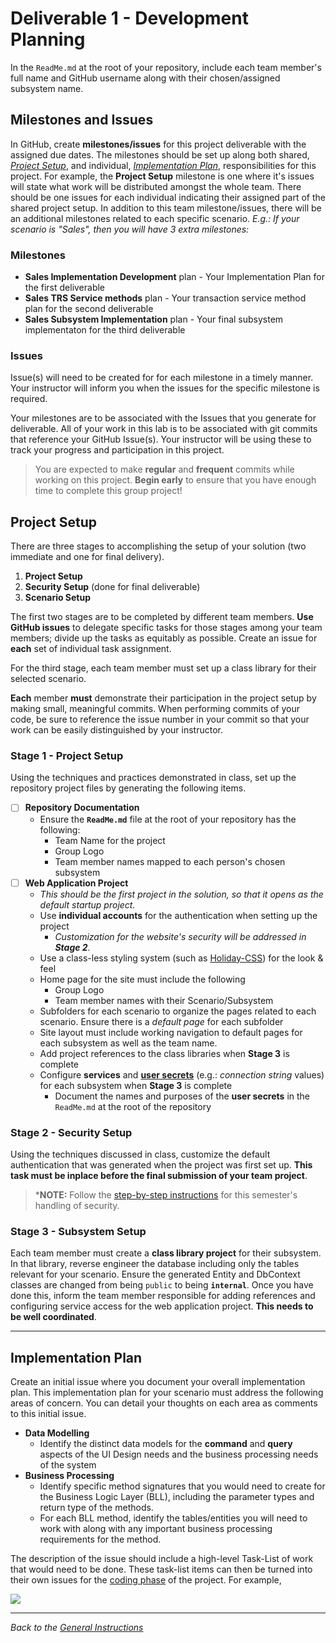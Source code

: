# Deliverable 1 - **Development Planning**

In the `ReadMe.md` at the root of your repository, include each team member's full name and GitHub username along with their chosen/assigned subsystem name.

## Milestones and Issues

In GitHub, create **milestones/issues** for this project deliverable with the assigned due dates. The milestones should be set up along both shared, [*Project Setup*](#project-setup), and individual, [*Implementation Plan*](#implementation-plan), responsibilities for this project. For example, the **Project Setup** milestone is one where it's issues will state what work will be distributed amongst the whole team. There should be one issues for each individual indicating their assigned part of the shared project setup. In addition to this team milestone/issues, there will be an additional milestones related to each specific scenario. *E.g.: If your scenario is "Sales", then you will have 3 extra milestones:*

### Milestones

- **Sales Implementation Development** plan - Your Implementation Plan for the first deliverable
- **Sales TRS Service methods** plan - Your transaction service method plan for the second deliverable
- **Sales Subsystem Implementation** plan - Your final subsystem implementaton for the third deliverable
  
### Issues

Issue(s) will need to be created for for each milestone in a timely manner. Your instructor will inform you when the issues for the specific milestone is required.

Your milestones are to be associated with the Issues that you generate for deliverable. All of your work in this lab is to be associated with git commits that reference your GitHub Issue(s). Your instructor will be using these to track your progress and participation in this project.


> You are expected to make **regular** and **frequent** commits while working on this project. **Begin early** to ensure that you have enough time to complete this group project!

## Project Setup

There are three stages to accomplishing the setup of your solution (two immediate and one for final delivery).

1. **Project Setup**
1. **Security Setup** (done for final deliverable)
1. **Scenario Setup**



The first two stages are to be completed by different team members. **Use GitHub issues** to delegate specific tasks for those stages among your team members; divide up the tasks as equitably as possible. Create an issue for **each** set of individual task assignment.

For the third stage, each team member must set up a class library for their selected scenario.

**Each** member **must** demonstrate their participation in the project setup by making small, meaningful commits. When performing commits of your code, be sure to reference the issue number in your commit so that your work can be easily distinguished by your instructor.

### Stage 1 - Project Setup

Using the techniques and practices demonstrated in class, set up the repository project files by generating the following items.

- [ ] **Repository Documentation**
  - Ensure the **`ReadMe.md`** file at the root of your repository has the following:
    - Team Name for the project
    - Group Logo
    - Team member names mapped to each person's chosen subsystem
- [ ] **Web Application Project**
  - *This should be the first project in the solution, so that it opens as the default startup project.*
  - Use **individual accounts** for the authentication when setting up the project
    - *Customization for the website's security will be addressed in **Stage 2**.*
  - Use a class-less styling system (such as [Holiday-CSS](https://holidaycss.js.org/)) for the look & feel
  - Home page for the site must include the following
    - Group Logo
    - Team member names with their Scenario/Subsystem
  - Subfolders for each scenario to organize the pages related to each scenario. Ensure there is a *default page* for each subfolder
  - Site layout must include working navigation to default pages for each subsystem as well as the team name.
  - Add project references to the class libraries when **Stage 3** is complete
  - Configure **services** and [**user secrets**](https://docs.microsoft.com/en-us/aspnet/core/security/app-secrets?view=aspnetcore-5.0&tabs=windows) (e.g.: *connection string* values) for each subsystem when **Stage 3** is complete
    - Document the names and purposes of the **user secrets** in the `ReadMe.md` at the root of the repository

### Stage 2 - Security Setup

Using the techniques discussed in class, customize the default authentication that was generated when the project was first set up. **This task must be inplace before the final submission of your team project**.

> ***NOTE:** Follow the [step-by-step instructions](./Addendum/ReadMe.md) for this semester's handling of security.

### Stage 3 - Subsystem Setup

Each team member must create a **class library project** for their subsystem. In that library, reverse engineer the database including only the tables relevant for your scenario. Ensure the generated Entity and DbContext classes are changed from being `public` to being **`internal`**. Once you have done this, inform the team member responsible for adding references and configuring service access for the web application project. **This needs to be well coordinated**.

----

## Implementation Plan

Create an initial issue where you document your overall implementation plan. This implementation plan for your scenario must address the following areas of concern. You can detail your thoughts on each area as comments to this initial issue.

<!-- - **UI Design Implementation**
  - Identify HTML elements for various parts of the UI
  - Identify which buttons/links trigger POST and GET requests
  - Include mock-up images of the user interface -->
- **Data Modelling**
  - Identify the distinct data models for the **command** and **query** aspects of the UI Design needs and the business processing needs of the system
- **Business Processing**
  - Identify specific method signatures that you would need to create for the Business Logic Layer (BLL), including the parameter types and return type of the methods.
  - For each BLL method, identify the tables/entities you will need to work with along with any important business processing requirements for the method.

The description of the issue should include a high-level Task-List of work that would need to be done. These task-list items can then be turned into their own issues for the [coding phase](./Deliverable-3.md) of the project. For example,

![](./Create_Issue_From_Task.png)


----

*Back to the [General Instructions](./README.md)*
